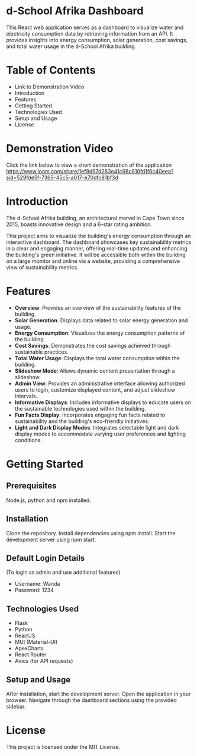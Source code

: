 # d-School Afrika Dashboard
This React web application serves as a dashboard to visualize water and electricity consumption data by retrieving information from an API. It provides insights into energy consumption, solar generation, cost savings, and total water usage in the d-School Afrika building.

# Table of Contents
* Link to Demonstration Video
* Introduction
* Features
* Getting Started
* Technologies Used
* Setup and Usage
* License
  
# Demonstration Video
Click the link below to view a short demonstration of the application
https://www.loom.com/share/1ef8d97d283e41c98c810fd1f6c40eea?sid=529fde5f-7365-45c5-a017-e70dfc81bf3d


# Introduction
The d-School Afrika building, an architectural marvel in Cape Town since 2015, boasts innovative design and a 6-star rating ambition.

This project aims to visualize the building's energy consumption through an interactive dashboard. The dashboard showcases key sustainability metrics in a clear and engaging manner, offering real-time updates and enhancing the building's green initiative. It will be accessible both within the building on a large monitor and online via a website, providing a comprehensive view of sustainability metrics.

# Features
- **Overview**: Provides an overview of the sustainability features of the building.
- **Solar Generation**: Displays data related to solar energy generation and usage.
- **Energy Consumption**: Visualizes the energy consumption patterns of the building.
- **Cost Savings**: Demonstrates the cost savings achieved through sustainable practices.
- **Total Water Usage**: Displays the total water consumption within the building.
- **Slideshow Mode**: Allows dynamic content presentation through a slideshow.
- **Admin View**: Provides an administrative interface allowing authorized users to login, customize displayed content, and adjust slideshow intervals.
- **Informative Displays**: Includes informative displays to educate users on the sustainable technologies used within the building.
- **Fun Facts Display**: Incorporates engaging fun facts related to sustainability and the building's eco-friendly initiatives.
- **Light and Dark Display Modes**: Integrates selectable light and dark display modes to accommodate varying user preferences and lighting conditions.

# Getting Started

## Prerequisites
Node.js, python and npm installed.

## Installation
Clone the repository.
Install dependencies using npm install.
Start the development server using npm start.

## Default Login Details
(To login as admin and use additional features)
- Username: Wanda
- Password: 1234

## Technologies Used
- Flask
- Python
- ReactJS
- MUI (Material-UI)
- ApexCharts
- React Router
- Axios (for API requests)

## Setup and Usage
After installation, start the development server.
Open the application in your browser.
Navigate through the dashboard sections using the provided sidebar.

# License
This project is licensed under the MIT License.


